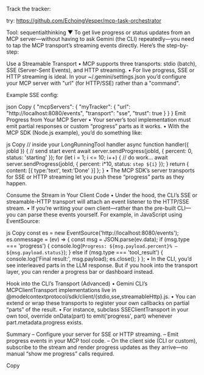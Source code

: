Track the tracker: 

try:
https://github.com/EchoingVesper/mcp-task-orchestrator


Tool: sequentialthinking
▼
To get live progress or status updates from an MCP server—without having to ask Gemini (the CLI) repeatedly—you need to tap the MCP transport’s streaming events directly. Here’s the step-by-step:

Use a Streamable Transport
• MCP supports three transports: stdio (batch), SSE (Server-Sent Events), and HTTP streaming.
• For live progress, SSE or HTTP streaming is ideal. In your ~/.gemini/settings.json you’d configure your MCP server with "url" (for HTTP/SSE) rather than a "command".

Example SSE config:

json
Copy
{
  "mcpServers": {
    "myTracker": {
      "url": "http://localhost:8080/events",
      "transport": "sse",
      "trust": true
    }
  }
}
Emit Progress from Your MCP Server
• Your server’s tool implementation must emit partial responses or custom “progress” parts as it works.
• With the MCP SDK (Node.js example), you’d do something like:

js
Copy
// inside your LongRunningTool handler
async function handler({ jobId }) {
  // send start event
  await server.sendProgress(jobId, { percent: 0, status: 'starting' });
  for (let i = 1; i <= 10; i++) {
    // do work…
    await server.sendProgress(jobId, { percent: i*10, status: `step ${i}` });
  }
  return { content: [{ type:'text', text:'Done' }] };
}
• The MCP SDK’s server transports for SSE or HTTP streaming let you push these “progress” parts as they happen.

Consume the Stream in Your Client Code
• Under the hood, the CLI’s SSE or streamable-HTTP transport will attach an event listener to the HTTP/SSE stream.
• If you’re writing your own client—rather than the pre-built CLI—you can parse these events yourself. For example, in JavaScript using EventSource:

js
Copy
const es = new EventSource('http://localhost:8080/events');
es.onmessage = (ev) => {
  const msg = JSON.parse(ev.data);
  if (msg.type === 'progress') {
    console.log(`Progress: ${msg.payload.percent}% – ${msg.payload.status}`);
  } else if (msg.type === 'tool_result') {
    console.log('Final result:', msg.payload);
    es.close();
  }
};
• In the CLI, you’d see interleaved parts in the LLM response. But if you hook into the transport layer, you can render a progress bar or dashboard instead.

Hook into the CLI’s Transport (Advanced)
• Gemini CLI’s MCPClientTransport implementations live in @modelcontextprotocol/sdk/client/{stdio,sse,streamableHttp}.js.
• You can extend or wrap these transports to register your own callbacks on partial “parts” of the result.
• For instance, subclass SSEClientTransport in your own tool, override onData(part) to emit('progress', part) whenever part.metadata.progress exists.

Summary
– Configure your server for SSE or HTTP streaming.
– Emit progress events in your MCP tool code.
– On the client side (CLI or custom), subscribe to the stream and render progress updates as they arrive—no manual “show me progress” calls required.

Copy
